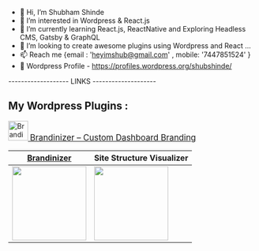 - 👋 Hi, I’m Shubham Shinde
- 👀 I’m interested in Wordpress & React.js
- 🌱 I’m currently learning React.js, ReactNative and Exploring Headless CMS, Gatsby & GraphQL
- 💞️ I’m looking to create awesome plugins using Wordpress and React ...
- 📫 Reach me {email : 'heyimshub@gmail.com' , mobile: '7447851524' }
- 👀 Wordpress Profile - https://profiles.wordpress.org/shubshinde/

------------------- LINKS --------------------

## My Wordpress Plugins : 

<p>
  <a href="https://wordpress.org/plugins/brandinizer/">
    <img src="https://ps.w.org/brandinizer/assets/icon-256x256.png?rev=2560894" width="40" title="Brandinizer"> <big>Brandinizer – Custom Dashboard Branding</big>
  </a>
</p>

| <a href="https://wordpress.org/plugins/brandinizer/">Brandinizer</a> | Site Structure Visualizer |
|-------------|-------------|
| <img src="https://ps.w.org/brandinizer/assets/icon-256x256.png?rev=2560894" width="150"> | <img src="https://ps.w.org/site-structure-visualizer/assets/icon-256x256.png?rev=2588234" width="150"> |

